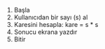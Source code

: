 1. Başla
2. Kullanıcıdan bir sayı (s) al
3. Karesini hesapla: kare = s * s
4. Sonucu ekrana yazdır
5. Bitir
